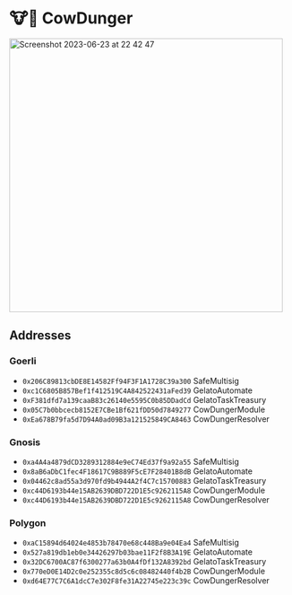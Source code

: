 # 🐮💩 CowDunger

<img width="488" alt="Screenshot 2023-06-23 at 22 42 47" src="https://github.com/onchainification/CowDunger/assets/2835259/4018b9e6-160e-47d3-b1f2-c065dc256d97">

## Addresses

### Goerli
- `0x206C89813cbDE8E14582Ff94F3F1A1728C39a300` SafeMultisig
- `0xc1C6805B857Bef1f412519C4A842522431aFed39` GelatoAutomate
- `0xF381dfd7a139caaB83c26140e5595C0b85DDadCd` GelatoTaskTreasury
- `0x05C7b0bbcecb8152E7CBe1Bf621fDD50d7849277` CowDungerModule
- `0xEa678B79fa5d7D94A0ad09B3a121525849CA8463` CowDungerResolver

### Gnosis
- `0xa4A4a4879dCD3289312884e9eC74Ed37f9a92a55` SafeMultisig
- `0x8aB6aDbC1fec4F18617C9B889F5cE7F28401B8dB` GelatoAutomate
- `0x04462c8ad55a3d970fd9b4944A2f4C7c15700883` GelatoTaskTreasury
- `0xc44D6193b44e15AB2639DBD722D1E5c9262115A8` CowDungerModule
- `0xc44D6193b44e15AB2639DBD722D1E5c9262115A8` CowDungerResolver

### Polygon
- `0xaC15894d64024e4853b78470e68c448Ba9e04Ea4` SafeMultisig
- `0x527a819db1eb0e34426297b03bae11F2f8B3A19E` GelatoAutomate
- `0x32DC6700AC87f6300277a63b0A4fDf132A8392bd` GelatoTaskTreasury
- `0x770eD0E14D2c0e252355c8d5c6c08482440f4b2B` CowDungerModule
- `0xd64E77C7C6A1dcC7e302F8fe31A22745e223c39c` CowDungerResolver
